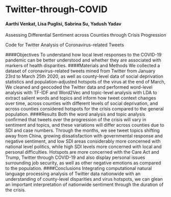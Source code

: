 # Twitter-through-COVID
#### Aarthi Venkat, Lisa Puglisi, Sabrina Su, Yadush Yadav  
Assessing Differential Sentiment across Counties through Crisis Progression

Code for Twitter Analysis of Coronavirus-related Tweets

####Objectives
To understand how local level responses to the COVID-19 pandemic can be better understood and whether they are associated with markers of health disparities.
####Materials and Methods
We collected a dataset of coronavirus-related tweets mined from Twitter from January 23rd to March 25th 2020, as well as county-level data of social deprivation statistics and population-adjusted hotspots of the virus at the end of March, We cleaned and geocoded the
Twitter data and performed word-level analysis with TF-IDF and Word2Vec and topic-level analysis with LDA to extract salient words and topics and inform how tweet context changes over time, across counties with different levels of social deprivation, and across counties
considered hotspots for the crisis compared to the general population.
####Results
Both the word analysis and topic analysis confirmed that tweets over the progression of the crisis will vary in sentiment and topics, and these variations will differ across counties due to SDI and case numbers. Through the months, we see tweet topics shifting away from China, growing dissatisfaction with governmental response and negative sentiment, and low SDI areas considerably more concerned with national level politics, while high SDI levels more concerned with local and personal difficulties. Hotspots are more concerned with the Care Act and Trump, Twitter through COVID-19 and also display personal issues surrounding job security, as well as other negative emotions as compared to the population.
####Conclusions
Integrating computational natural language processing analysis of Twitter data nationwide with an understanding of county-level disparities and virus hotspots, we can glean an important interpretation of nationwide sentiment through the duration of the crisis.
